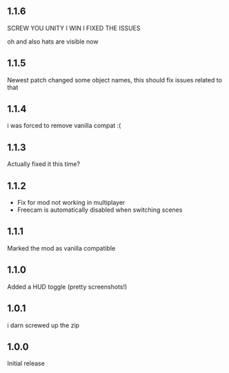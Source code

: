 ## 1.1.6
SCREW YOU UNITY I WIN I FIXED THE ISSUES

oh and also hats are visible now

## 1.1.5
Newest patch changed some object names, this should fix issues related to that

## 1.1.4
i was forced to remove vanilla compat :(

## 1.1.3
Actually fixed it this time?

## 1.1.2
- Fix for mod not working in multiplayer
- Freecam is automatically disabled when switching scenes

## 1.1.1
Marked the mod as vanilla compatible

## 1.1.0
Added a HUD toggle (pretty screenshots!)

## 1.0.1
i darn screwed up the zip

## 1.0.0
Initial release